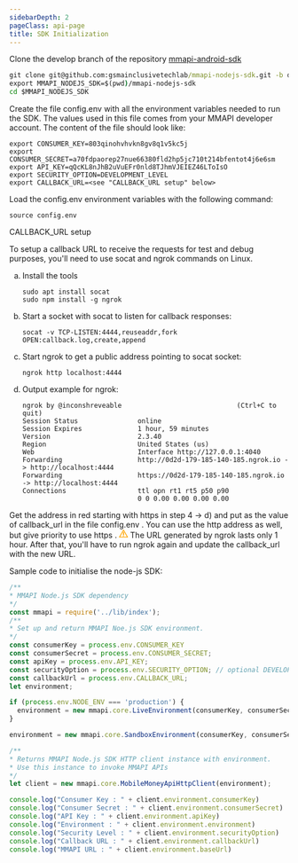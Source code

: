 ```yaml
---
sidebarDepth: 2
pageClass: api-page
title: SDK Initialization
---
```


Clone the develop branch of the repository <a href="https://github.com/gsmainclusivetechlab/mmapi-nodejs-sdk" target="_blank">mmapi-android-sdk</a>

```cmd
git clone git@github.com:gsmainclusivetechlab/mmapi-nodejs-sdk.git -b develop
export MMAPI_NODEJS_SDK=$(pwd)/mmapi-nodejs-sdk
cd $MMAPI_NODEJS_SDK
```

Create the file config.env with all the environment variables needed to run the SDK. The values used in
this file comes from your MMAPI developer account. The content of the file should look like:

```env
export CONSUMER_KEY=803qinohvhvkn8gv8q1v5kc5j
export CONSUMER_SECRET=a70fdpaorep27nue66380fld2hp5jc710t214bfentot4j6e6sm
export API_KEY=qQcKL8nJhB2uVuEFr0nld8TJhmVJEIEZ46LToIsO
export SECURITY_OPTION=DEVELOPMENT_LEVEL
export CALLBACK_URL=<see "CALLBACK_URL setup" below>
```

Load the config.env environment variables with the following command:

```
source config.env
```

CALLBACK_URL setup

To setup a callback URL to receive the requests for test and debug purposes, you'll need to use socat and ngrok commands on Linux.

<ol type="a">
  <li>Install the tools</li>

```
sudo apt install socat
sudo npm install -g ngrok
```

  <li>Start a socket with socat to listen for callback responses:</li>

```
socat -v TCP-LISTEN:4444,reuseaddr,fork OPEN:callback.log,create,append
```

  <li>Start ngrok to get a public address pointing to socat socket:</li>

```
ngrok http localhost:4444
```

  <li>Output example for ngrok:</li>

```
ngrok by @inconshreveable                             (Ctrl+C to quit)
Session Status               online
Session Expires              1 hour, 59 minutes
Version                      2.3.40
Region                       United States (us)
Web                          Interface http://127.0.0.1:4040
Forwarding                   http://0d2d-179-185-140-185.ngrok.io -> http://localhost:4444
Forwarding                   https://0d2d-179-185-140-185.ngrok.io -> http://localhost:4444
Connections                  ttl opn rt1 rt5 p50 p90
                             0 0 0.00 0.00 0.00 0.00
```
</ol>

Get the address in red starting with https in step 4 → d) and put as the value of callback_url in the file
config.env . You can use the http address as well, but give priority to use https .
<svg version="1.1" id="Capa_1" fill="orange" xmlns="http://www.w3.org/2000/svg" xmlns:xlink="http://www.w3.org/1999/xlink" x="0px" y="0px"
	 viewBox="0 0 34.854 34.855" style="enable-background:new 0 0 34.854 34.855; width: 16px; height: 16px;"
	 xml:space="preserve">
  <g>
    <path d="M34.653,30.47L18.727,2.884c-0.269-0.464-0.764-0.75-1.299-0.75c-0.537,0-1.031,0.286-1.3,0.75L0.202,30.47
      c-0.269,0.464-0.269,1.036,0,1.5s0.763,0.75,1.299,0.75h31.853c0.535,0,1.031-0.286,1.3-0.75
      C34.921,31.506,34.921,30.934,34.653,30.47z M4.099,29.72L17.427,6.634L30.756,29.72H4.099z M15.427,11.677h4V23.51h-4V11.677z
      M15.427,25.507h4v2.919h-4V25.507z"/>
  </g>
</svg> The URL generated by ngrok lasts only 1 hour. After that, you'll have to run ngrok again and update the
callback_url with the new URL.

Sample code to initialise the node-js SDK:

```javascript
/**
* MMAPI Node.js SDK dependency
*/
const mmapi = require('../lib/index');
/**
* Set up and return MMAPI Noe.js SDK environment.
*/
const consumerKey = process.env.CONSUMER_KEY
const consumerSecret = process.env.CONSUMER_SECRET;
const apiKey = process.env.API_KEY;
const securityOption = process.env.SECURITY_OPTION; // optional DEVELOPMENT_LEVEL, STANDARD_LEVEL, ENHANCED_LEVEL
const callbackUrl = process.env.CALLBACK_URL;
let environment;

if (process.env.NODE_ENV === 'production') {
  environment = new mmapi.core.LiveEnvironment(consumerKey, consumerSecret, apiKey, securityOption, callbackUrl);
}

environment = new mmapi.core.SandboxEnvironment(consumerKey, consumerSecret, apiKey, securityOption, callbackUrl);

/**
* Returns MMAPI Node.js SDK HTTP client instance with environment.
* Use this instance to invoke MMAPI APIs
*/
let client = new mmapi.core.MobileMoneyApiHttpClient(environment);

console.log("Consumer Key : " + client.environment.consumerKey)
console.log("Consumer Secret : " + client.environment.consumerSecret)
console.log("API Key : " + client.environment.apiKey)
console.log("Environment : " + client.environment.environment)
console.log("Security Level : " + client.environment.securityOption)
console.log("Callback URL : " + client.environment.callbackUrl)
console.log("MMAPI URL : " + client.environment.baseUrl)
```